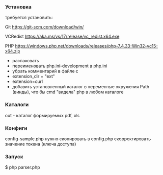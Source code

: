 ### Установка

требуется установить: 

Git https://git-scm.com/download/win/

VCRedist https://aka.ms/vs/17/release/vc_redist.x64.exe

PHP https://windows.php.net/downloads/releases/php-7.4.33-Win32-vc15-x64.zip
* распаковать
* переименовать php.ini-development в php.ini
* убрать комментарий в файле с
* extension_dir = "ext"
* extension=curl
* добавить установленный каталог в переменные окружения Path (винды), что бы cmd "видела" php в любом каталоге


### Каталоги

out - каталог формируемых pdf, xls

### Конфиги

config-sample.php нужно скопировать в config.php 
скорректировать значение токена (ключа доступа)

### Запуск

$ php parser.php